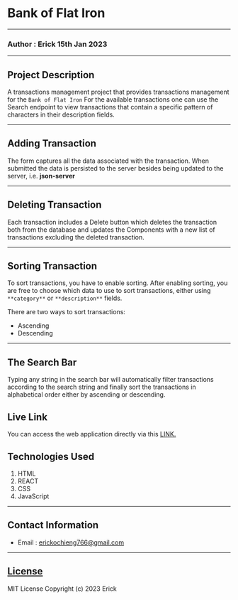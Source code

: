 # Bank of Flat Iron
*****
### Author : Erick 15th Jan 2023
*****
## Project Description
A transactions management project that provides transactions management for the ```Bank of Flat Iron```
For the available transactions one can use the Search endpoint to view transactions that contain a specific pattern of characters in their description fields.
********

## Adding Transaction
The form captures all the data associated with the transaction.
When submitted the data is persisted to the server besides being updated to the server, i.e. **json-server**
********

## Deleting Transaction
Each transaction includes a Delete button which deletes the transaction both from the database and updates the Components with a new list of transactions excluding the deleted transaction.
********

## Sorting Transaction
To sort transactions, you have to enable sorting.
After enabling sorting, you are free to choose which data to use to sort transactions, either using ```**category**``` or ```**description**``` fields.

There are two ways to sort transactions:
- Ascending
- Descending
********

## The Search Bar
Typing any string in the search bar will automatically filter transactions according to the search string and finally sort the transactions in alphabetical order either by ascending or descending.
## Live Link
You can access the web application directly via this [LINK.](https://bank-of-flatiron-two.vercel.app/)
## Technologies Used
1. HTML
2. REACT
5. CSS
6. JavaScript
*****
## Contact Information
* Email : erickochieng766@gmail.com
*****
## [License](LICENSE)
MIT License
Copyright (c) 2023 Erick